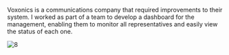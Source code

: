 
Voxonics is a communications company that required improvements to their system. 
I worked as part of a team to develop a dashboard for the management, 
enabling them to monitor all representatives and easily view the status of each one.

![8](https://github.com/user-attachments/assets/40a00f16-83d5-4a5a-958d-15af20221513)
